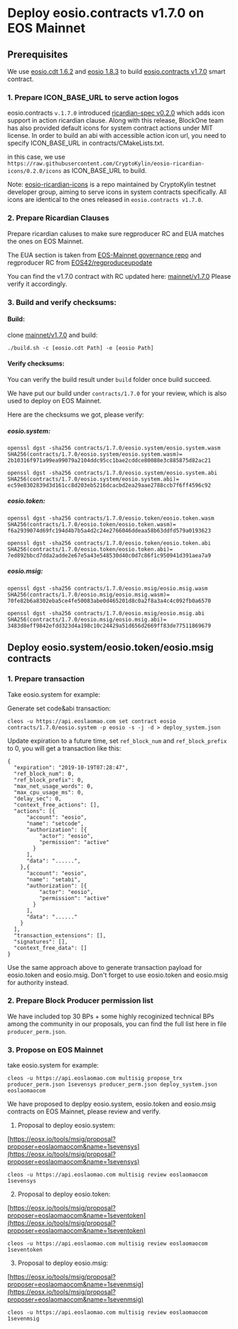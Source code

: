 
# Deploy eosio.contracts v1.7.0 on EOS Mainnet


## Prerequisites


We use [eosio.cdt 1.6.2](https://github.com/EOSIO/eosio.cdt/tree/v1.6.1) and [eosio 1.8.3](https://github.com/EOSIO/eos/tree/v1.8.3) to build [eosio.contracts v1.7.0](https://github.com/EOSIO/eosio.contracts/tree/v1.7.0) smart contract.


### 1. Prepare ICON_BASE_URL to serve action logos

eosio.contracts `v.1.7.0` introduced [ricardian-spec v0.2.0](https://github.com/EOSIO/ricardian-spec/tree/v0.2.0) which adds icon support in action ricardian clause. Along with this release, BlockOne team has also provided default icons for system contract actions under MIT license. In order to build an abi with accessible action icon url, you need to specify ICON_BASE_URL in contracts/CMakeLists.txt. 

in this case, we use `https://raw.githubusercontent.com/CryptoKylin/eosio-ricardian-icons/0.2.0/icons` as ICON_BASE_URL to build. 

Note: [eosio-ricardian-icons](https://github.com/cryptokylin/eosio-ricardian-icons) is a repo maintained by CryptoKylin testnet developer group, aiming to serve icons in system contracts specifically. All icons are identical to the ones released in `eosio.contracts v1.7.0`.


### 2. Prepare Ricardian Clauses

Prepare ricardian caluses to make sure regproducer RC and EUA matches the ones on EOS Mainnet.

The EUA section is taken from [EOS-Mainnet governance repo](https://github.com/EOS-Mainnet/governance/blob/master/eosio.system/eosio.system-clause-constitution-rc.md) and regproducer RC from [EOS42/regproduceupodate](https://github.com/eos42/regproduceupodate) 

You can find the v1.7.0 contract with RC updated here: [mainnet/v1.7.0](https://github.com/EOSLaoMao/eosio.contracts/mainnet/v1.7.0/) Please verify it accordingly.


### 3. Build and verify checksums:

#### Build:

clone [mainnet/v1.7.0](https://github.com/EOSLaoMao/eosio.contracts/mainnet/v1.7.0/) and build:

`./build.sh -c [eosio.cdt Path] -e [eosio Path]`

#### Verify checksums:

You can verify the build result under `build` folder once build succeed.

We have put our build under `contracts/1.7.0` for your review, which is also used to deploy on EOS Mainnet.

Here are the checksums we got, please verify:

##### eosio.system:

```
openssl dgst -sha256 contracts/1.7.0/eosio.system/eosio.system.wasm
SHA256(contracts/1.7.0/eosio.system/eosio.system.wasm)= 2b10316f971a99ea99079a2104ddc95cc1bae2cddce80088e3c885875d82ac21

openssl dgst -sha256 contracts/1.7.0/eosio.system/eosio.system.abi
SHA256(contracts/1.7.0/eosio.system/eosio.system.abi)= ec59e8302839d3d161cc8d203eb5216dcacbd2ea29aae2788ccb7f6ff4596c92
```

##### eosio.token:

```
openssl dgst -sha256 contracts/1.7.0/eosio.token/eosio.token.wasm
SHA256(contracts/1.7.0/eosio.token/eosio.token.wasm)= f6a2939074d69fc194d4b7b5a4d2c24e2766046ddeaa58b63ddfd579a0193623

openssl dgst -sha256 contracts/1.7.0/eosio.token/eosio.token.abi
SHA256(contracts/1.7.0/eosio.token/eosio.token.abi)= 7ed892bbcd7dda2adde2e67e5a43e548530d40c0d7c86f1c950941d391aea7a9
```

##### eosio.msig:

```
openssl dgst -sha256 contracts/1.7.0/eosio.msig/eosio.msig.wasm
SHA256(contracts/1.7.0/eosio.msig/eosio.msig.wasm)= 70fe82b6a8302eba5ce4fe50083abe0d465201d8c0a2f8a3a4c4c092fb0a6570

openssl dgst -sha256 contracts/1.7.0/eosio.msig/eosio.msig.abi
SHA256(contracts/1.7.0/eosio.msig/eosio.msig.abi)= 3483d8eff9842efdd323d4a198c10c24429a51d656d2669ff83de77511869679
```


## Deploy eosio.system/eosio.token/eosio.msig contracts

### 1. Prepare transaction

Take eosio.system for example:

Generate set code&abi transaction:

```
cleos -u https://api.eoslaomao.com set contract eosio contracts/1.7.0/eosio.system -p eosio -s -j -d > deploy_system.json
```

Update expiration to a future time, set `ref_block_num` and `ref_block_prefix` to 0, you will get a transaction like this:

```
{
  "expiration": "2019-10-19T07:28:47",
  "ref_block_num": 0,
  "ref_block_prefix": 0,
  "max_net_usage_words": 0,
  "max_cpu_usage_ms": 0,
  "delay_sec": 0,
  "context_free_actions": [],
  "actions": [{
      "account": "eosio",
      "name": "setcode",
      "authorization": [{
          "actor": "eosio",
          "permission": "active"
        }
      ],
      "data": "......",
    },{
      "account": "eosio",
      "name": "setabi",
      "authorization": [{
          "actor": "eosio",
          "permission": "active"
        }
      ],
      "data": "......"
    }
  ],
  "transaction_extensions": [],
  "signatures": [],
  "context_free_data": []
}
```
Use the same approach above to generate transaction payload for eosio.token and eosio.msig. Don't forget to use eosio.token and eosio.msig for authority instead.

### 2. Prepare Block Producer permission list

We have included top 30 BPs + some highly recoginized technical BPs among the community in our proposals, you can find the full list here in file `producer_perm.json`.


### 3. Propose on EOS Mainnet

take eosio.system for example:

```
cleos -u https://api.eoslaomao.com multisig propose_trx producer_perm.json 1sevensys producer_perm.json deploy_system.json eoslaomaocom
```

We have proposed to deplpy eosio.system, eosio.token and eosio.msig contracts on EOS Mainnet, please review and verify.

1. Proposal to deploy eosio.system:

[https://eosx.io/tools/msig/proposal?proposer=eoslaomaocom&name=1sevensys](https://eosx.io/tools/msig/proposal?proposer=eoslaomaocom&name=1sevensys)

```
cleos -u https://api.eoslaomao.com multisig review eoslaomaocom 1sevensys
```


2. Proposal to deploy eosio.token:

[https://eosx.io/tools/msig/proposal?proposer=eoslaomaocom&name=1seventoken](https://eosx.io/tools/msig/proposal?proposer=eoslaomaocom&name=1seventoken)

```
cleos -u https://api.eoslaomao.com multisig review eoslaomaocom 1seventoken
```

3. Proposal to deploy eosio.msig:

[https://eosx.io/tools/msig/proposal?proposer=eoslaomaocom&name=1sevenmsig](https://eosx.io/tools/msig/proposal?proposer=eoslaomaocom&name=1sevenmsig)

```
cleos -u https://api.eoslaomao.com multisig review eoslaomaocom 1sevenmsig
```
